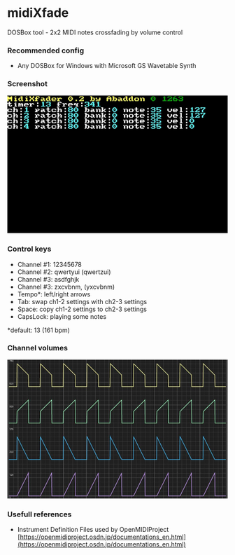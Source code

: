# midiXfade
DOSBox tool - 2x2 MIDI notes crossfading by volume control

### Recommended config

- Any DOSBox for Windows with Microsoft GS Wavetable Synth

### Screenshot

![screenshot](https://raw.githubusercontent.com/Kaproncai/midiXfade/main/screen.jpg)

### Control keys

- Channel #1: 12345678
- Channel #2: qwertyui (qwertzui)
- Channel #3: asdfghjk
- Channel #3: zxcvbnm, (yxcvbnm)
- Tempo*: left/right arrows 
- Tab: swap ch1-2 settings with ch2-3 settings
- Space: copy ch1-2 settings to ch2-3 settings
- CapsLock: playing some notes

*default: 13 (161 bpm)

### Channel volumes

![volume](https://raw.githubusercontent.com/Kaproncai/midiXfade/main/volume.jpg)

### Usefull references

- Instrument Definition Files used by OpenMIDIProject [https://openmidiproject.osdn.jp/documentations_en.html](https://openmidiproject.osdn.jp/documentations_en.html)



